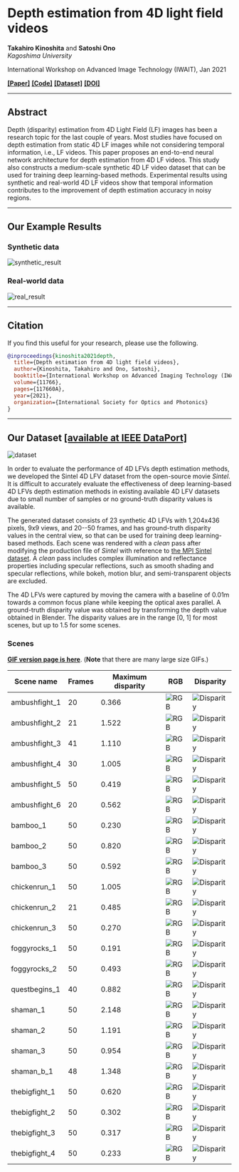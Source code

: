 # Depth estimation from 4D light field videos
**Takahiro Kinoshita** and **Satoshi Ono**  
*Kagoshima University*  

International Workshop on Advanced Image Technology (IWAIT), Jan 2021  

[**[Paper]**](https://arxiv.org/abs/2012.03021)
[**[Code]**](https://github.com/mediaeng-lfv/LFV_Disparity_Estimation)
[**[Dataset]**](https://ieee-dataport.org/open-access/sintel-4d-light-field-videos-dataset)
[**[DOI]**](https://doi.org/10.1117/12.2591012)

---

## Abstract
Depth (disparity) estimation from 4D Light Field (LF) images
has been a research topic for the last couple of years.
Most studies have focused on depth estimation from static 4D LF images
while not considering temporal information, i.e., LF videos.
This paper proposes an end-to-end neural network architecture 
for depth estimation from 4D LF videos.
This study also constructs a medium-scale synthetic 4D LF video dataset that 
can be used for training deep learning-based methods.
Experimental results using synthetic and real-world 4D LF videos 
show that temporal information contributes to the improvement of 
depth estimation accuracy in noisy regions.

---

## Our Example Results
### Synthetic data
![synthetic_result](https://user-images.githubusercontent.com/37448236/107724284-df736a80-6d26-11eb-8891-563db2d6b960.gif)  
### Real-world data
![real_result](https://user-images.githubusercontent.com/37448236/107724517-5e68a300-6d27-11eb-9e32-dce1d3f08b71.gif)  

---

## Citation
If you find this useful for your research, please use the following.  
```bibtex
@inproceedings{kinoshita2021depth,
  title={Depth estimation from 4D light field videos},
  author={Kinoshita, Takahiro and Ono, Satoshi},
  booktitle={International Workshop on Advanced Imaging Technology (IWAIT) 2021},
  volume={11766},
  pages={117660A},
  year={2021},
  organization={International Society for Optics and Photonics}
}
```

*    *    *

## Our Dataset [[available at IEEE DataPort]](https://ieee-dataport.org/open-access/sintel-4d-light-field-video-dataset)  
![dataset](https://user-images.githubusercontent.com/37448236/107724659-bb645900-6d27-11eb-9b12-49377206892f.gif)  

In order to evaluate the performance of 4D LFVs depth estimation methods, 
we developed the Sintel 4D LFV dataset from the open-source movie *Sintel*.
It is difficult to accurately evaluate the effectiveness of 
deep learning-based 4D LFVs depth estimation methods 
in existing available 4D LFV datasets
due to small number of samples or no ground-truth disparity values is available.

The generated dataset consists of 23 synthetic 4D LFVs 
with 1,204x436 pixels, 9x9 views, and 20--50 frames, 
and has ground-truth disparity values in the central view, 
so that can be used for training deep learning-based methods.
Each scene was rendered with a *clean* pass 
after modifying the production file of *Sintel* 
with reference to [the MPI Sintel dataset](http://sintel.is.tue.mpg.de/).
A *clean* pass includes
complex illumination and reflectance properties including specular reflections,
such as smooth shading and specular reflections,
while bokeh, motion blur, and semi-transparent objects are excluded.

The 4D LFVs were captured by moving the camera
with a baseline of 0.01m
towards a common focus plane while keeping the optical axes parallel.
A ground-truth disparity value was obtained by transforming 
the depth value obtained in Blender.
The disparity values are in the range [0, 1] for most scenes, 
but up to 1.5 for some scenes.

### Scenes
[**GIF version page is here**](./gif_scenes_page). (**Note** that there are many large size GIFs.)

| Scene name    | Frames | Maximum disparity | RGB                                                | Disparity                                              |
|---------------|--------|-------------------|----------------------------------------------------|--------------------------------------------------------|
| ambushfight_1 | 20     | 0.366             | ![RGB](https://user-images.githubusercontent.com/37448236/107724787-08e0c600-6d28-11eb-8c79-baf8db9aba58.jpg) | ![Disparity](https://user-images.githubusercontent.com/37448236/107724791-0a11f300-6d28-11eb-8287-1e757060a5da.png) |
| ambushfight_2 | 21     | 1.522             | ![RGB](https://user-images.githubusercontent.com/37448236/107724886-36c60a80-6d28-11eb-8eab-76cc90948c3e.jpg) | ![Disparity](https://user-images.githubusercontent.com/37448236/107724889-375ea100-6d28-11eb-8557-608fc4cfdf94.png) |
| ambushfight_3 | 41     | 1.110             | ![RGB](https://user-images.githubusercontent.com/37448236/107725496-c28c6680-6d29-11eb-8277-9f17edf68fe3.jpg) | ![Disparity](https://user-images.githubusercontent.com/37448236/107725542-d6d06380-6d29-11eb-9406-00eaa2104f88.png) |
| ambushfight_4 | 30     | 1.005             | ![RGB](https://user-images.githubusercontent.com/37448236/107725633-01bab780-6d2a-11eb-9b1d-4d849e8b4485.jpg) | ![Disparity](https://user-images.githubusercontent.com/37448236/107725634-02ebe480-6d2a-11eb-949b-8799a3a232c7.png) |
| ambushfight_5 | 50     | 0.419             | ![RGB](https://user-images.githubusercontent.com/37448236/107755793-a35ffa00-6d66-11eb-9858-dea9988a67c8.jpg) | ![Disparity](https://user-images.githubusercontent.com/37448236/107755824-ac50cb80-6d66-11eb-8348-ac8bb464f721.png) |
| ambushfight_6 | 20     | 0.562             | ![RGB](https://user-images.githubusercontent.com/37448236/107756016-e9b55900-6d66-11eb-82fb-1f39976b55ad.jpg) | ![Disparity](https://user-images.githubusercontent.com/37448236/107756020-ea4def80-6d66-11eb-8d0c-ca321d4ef739.png) |
| bamboo_1      | 50     | 0.230             | ![RGB](https://user-images.githubusercontent.com/37448236/107756268-50d30d80-6d67-11eb-8fe7-882c50e8d260.jpg) | ![Disparity](https://user-images.githubusercontent.com/37448236/107756279-53cdfe00-6d67-11eb-8f92-48191c6b50c8.png) |
| bamboo_2      | 50     | 0.820             | ![RGB](https://user-images.githubusercontent.com/37448236/107756562-ba531c00-6d67-11eb-9217-1a43a6023bf2.jpg) | ![Disparity](https://user-images.githubusercontent.com/37448236/107756568-bd4e0c80-6d67-11eb-97de-f5297f9526a7.png) |
| bamboo_3      | 50     | 0.592             | ![RGB](https://user-images.githubusercontent.com/37448236/107757234-a0fe9f80-6d68-11eb-9cd3-f3e0612b499e.jpg) | ![Disparity](https://user-images.githubusercontent.com/37448236/107757229-9fcd7280-6d68-11eb-9be4-f60afd3d1b30.png) |
| chickenrun_1  | 50     | 1.005             | ![RGB](https://user-images.githubusercontent.com/37448236/107757491-f89d0b00-6d68-11eb-8b49-01be19449352.jpg) | ![Disparity](https://user-images.githubusercontent.com/37448236/107757499-fcc92880-6d68-11eb-8da0-67aca07f427d.png) |
| chickenrun_2  | 21     | 0.485             | ![RGB](https://user-images.githubusercontent.com/37448236/107757617-22563200-6d69-11eb-9275-dc37e2a52fe5.jpg) | ![Disparity](https://user-images.githubusercontent.com/37448236/107757619-23875f00-6d69-11eb-84aa-79d96720d798.png) |
| chickenrun_3  | 50     | 0.270             | ![RGB](https://user-images.githubusercontent.com/37448236/107757869-76611680-6d69-11eb-91b3-36b5521d5074.jpg) | ![Disparity](https://user-images.githubusercontent.com/37448236/107757881-78c37080-6d69-11eb-98d6-30537d3343dd.png) |
| foggyrocks_1  | 50     | 0.191             | ![RGB](https://user-images.githubusercontent.com/37448236/107758112-c5a74700-6d69-11eb-96ec-1c6d0f444355.jpg) | ![Disparity](https://user-images.githubusercontent.com/37448236/107758109-c50eb080-6d69-11eb-910e-33583a76b1a5.png) |
| foggyrocks_2  | 50     | 0.493             | ![RGB](https://user-images.githubusercontent.com/37448236/107758313-0b640f80-6d6a-11eb-9d3f-97231cd492a0.jpg) | ![Disparity](https://user-images.githubusercontent.com/37448236/107758311-0acb7900-6d6a-11eb-8764-490607079b82.png) |
| questbegins_1 | 40     | 0.882             | ![RGB](https://user-images.githubusercontent.com/37448236/107758475-45351600-6d6a-11eb-9d7a-d06f2f872f54.jpg) | ![Disparity](https://user-images.githubusercontent.com/37448236/107758474-449c7f80-6d6a-11eb-98db-df03423a17af.png) |
| shaman_1      | 50     | 2.148             | ![RGB](https://user-images.githubusercontent.com/37448236/107758665-8fb69280-6d6a-11eb-9e15-4a10d0b761c4.jpg) | ![Disparity](https://user-images.githubusercontent.com/37448236/107758673-92b18300-6d6a-11eb-80f1-54297764bd29.png) |
| shaman_2      | 50     | 1.191             | ![RGB](https://user-images.githubusercontent.com/37448236/107759072-22efc800-6d6b-11eb-8eba-39915c3613d7.jpg) | ![Disparity](https://user-images.githubusercontent.com/37448236/107759070-22573180-6d6b-11eb-96f9-f22c60de6a85.png) |
| shaman_3      | 50     | 0.954             | ![RGB](https://user-images.githubusercontent.com/37448236/107759227-56caed80-6d6b-11eb-976b-84fbb6171243.jpg) | ![Disparity](https://user-images.githubusercontent.com/37448236/107759233-592d4780-6d6b-11eb-95b0-43f69012a037.png) |
| shaman_b_1    | 48     | 1.348             | ![RGB](https://user-images.githubusercontent.com/37448236/107759377-9265b780-6d6b-11eb-9ea1-b30eef000397.jpg) | ![Disparity](https://user-images.githubusercontent.com/37448236/107759385-94c81180-6d6b-11eb-80b1-5c66c043aa78.png) |
| thebigfight_1 | 50     | 0.620             | ![RGB](https://user-images.githubusercontent.com/37448236/107759548-d1940880-6d6b-11eb-9812-37bb2199462c.jpg) | ![Disparity](https://user-images.githubusercontent.com/37448236/107759558-d3f66280-6d6b-11eb-9477-47bd682147ed.png) |
| thebigfight_2 | 50     | 0.302             | ![RGB](https://user-images.githubusercontent.com/37448236/107759704-0738f180-6d6c-11eb-9acb-e66f124b540e.jpg) | ![Disparity](https://user-images.githubusercontent.com/37448236/107759723-0a33e200-6d6c-11eb-8e33-462c31aab5d4.png) |
| thebigfight_3 | 50     | 0.317             | ![RGB](https://user-images.githubusercontent.com/37448236/107759855-3cddda80-6d6c-11eb-90c0-c1e08d9ac480.jpg) | ![Disparity](https://user-images.githubusercontent.com/37448236/107759865-3fd8cb00-6d6c-11eb-824e-46272c649dcf.png) |
| thebigfight_4 | 50     | 0.233             | ![RGB](https://user-images.githubusercontent.com/37448236/107759995-70b90000-6d6c-11eb-8ba1-682955bdf620.jpg) | ![Disparity](https://user-images.githubusercontent.com/37448236/107760005-731b5a00-6d6c-11eb-98e2-d152730a9948.png) |
